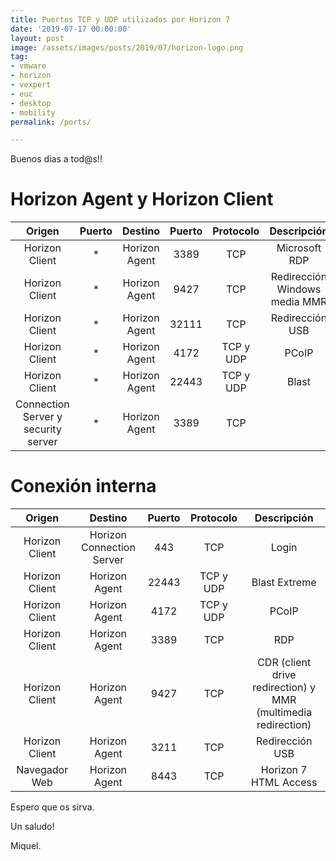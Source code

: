 ```yaml
---
title: Puertos TCP y UDP utilizados por Horizon 7
date: '2019-07-17 00:00:00'
layout: post
image: /assets/images/posts/2019/07/horizon-logo.png
tag:
- vmware
- horizon
- vexpert
- euc
- desktop
- mobility
permalink: /ports/

---
```


Buenos dias a tod@s!!

#	Horizon Agent y Horizon Client

| Origen          | Puerto          | Destino     |Puerto  |Protocolo  |Descripción  |
| :--------------:|:---------------:| :----------:|:------:|:---------:|:-----------:|
|Horizon Client   | *			    |Horizon Agent|3389	   |TCP		   |Microsoft RDP	         |
|Horizon Client   | *			    |Horizon Agent|9427	   |TCP		   |Redirección Windows media MMR	         |
|Horizon Client   | *			    |Horizon Agent|32111   |TCP		   |Redirección USB	         |
|Horizon Client   | *			    |Horizon Agent|4172	   |TCP	y UDP  |PCoIP	         |
|Horizon Client   | *			    |Horizon Agent|22443   |TCP	y UDP  |Blast	         |
|Connection Server y security server| *			    |Horizon Agent|3389	   |TCP 	   |	         |



#	Conexión interna

| Origen    	      |  Destino    			 |Puerto   |Protocolo  |Descripción    		   |
|:-------------------:|:------------------------:|:-------:|:---------:|:---------------------:|
|Horizon Client       |Horizon Connection Server |443	   |TCP		   |Login	       	  	   |
|Horizon Client       |Horizon Agent			 |22443	   |TCP	y UDP  |Blast Extreme     	   |
|Horizon Client       |Horizon Agent			 |4172	   |TCP	y UDP  |PCoIP			  	   |
|Horizon Client       |Horizon Agent			 |3389	   |TCP		   |RDP				  	   |
|Horizon Client       |Horizon Agent			 |9427	   |TCP		   |CDR (client drive redirection)	y MMR (multimedia redirection)		  |
|Horizon Client       |Horizon Agent			 |3211	   |TCP		   |Redirección USB	  	   |
|Navegador Web        |Horizon Agent			 |8443	   |TCP		   |Horizon 7 HTML Access  |



Espero que os sirva.

Un saludo!

Miquel.


